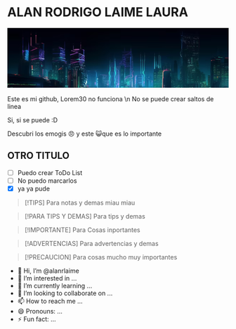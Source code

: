 # ALAN RODRIGO LAIME LAURA

![Esta es una imagen](gatos.png)

Este es mi github, Lorem30
no funciona \n
No se puede crear saltos de linea

Si, si se puede :D

Descubri los emogis 😠 y este 😺que es lo importante

## OTRO TITULO
- [ ] Puedo crear ToDo List
- [ ] No puedo marcarlos
- [x] ya ya pude

> [!TIPS]
> Para notas y demas miau miau

> [!PARA TIPS Y DEMAS]
> Para tips y demas

> [!IMPORTANTE]
> Para Cosas inportantes

> [!ADVERTENCIAS]
> Para advertencias y demas

> [!PRECAUCION]
> Para cosas mucho muy importantes

- 👋 Hi, I’m @alanrlaime
- 👀 I’m interested in ...
- 🌱 I’m currently learning ...
- 💞️ I’m looking to collaborate on ...
- 📫 How to reach me ...
- 😄 Pronouns: ...
- ⚡ Fun fact: ...

<!---
alanrlaime/alanrlaime is a ✨ special ✨ repository because its `README.md` (this file) appears on your GitHub profile.
You can click the Preview link to take a look at your changes.
--->
